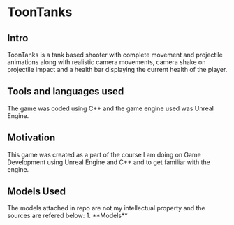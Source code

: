 # ToonTanks

<h2 align="left">Intro</h2>
ToonTanks is a tank based shooter with complete movement and projectile animations along with realistic camera movements, camera shake on projectile impact and a health bar displaying the current health of the player.

<h2 align="left">Tools and languages used</h2>
The game was coded using C++ and the game engine used was Unreal Engine.



<h2 align="left">Motivation</h2>
This game was created as a part of the course I am doing on Game Development using Unreal Engine and C++ and to get familiar with the engine.
  
  
  
<h2 align="left">Models Used</h2>
The models attached in repo are not my intellectual property and the sources are refered below:
1. **Models**
